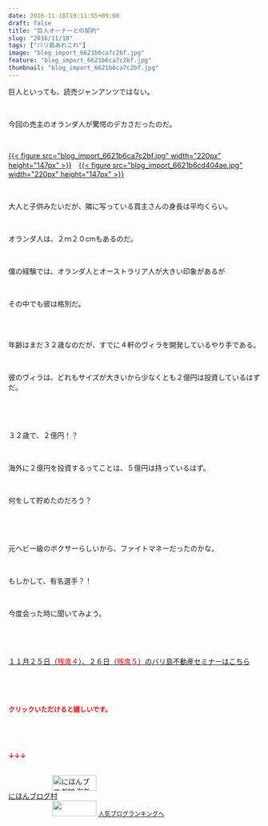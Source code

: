 ```yaml
---
date: 2016-11-18T19:11:55+09:00
draft: false
title: "巨人オーナーとの契約"
slug: "2016/11/18"
tags: ["バリ島あれこれ"]
image: "blog_import_6621b6ca7c2bf.jpg"
feature: "blog_import_6621b6ca7c2bf.jpg"
thumbnail: "blog_import_6621b6ca7c2bf.jpg"
---
```

<p>巨人といっても、読売ジャンアンツではない。</p><p> </p><p>今回の売主のオランダ人が驚愕のデカさだったのだ。</p><p> </p><p><a href="blog_import_6621b6cb910fd.jpg">{{< figure src="blog_import_6621b6ca7c2bf.jpg" width="220px" height="147px" >}}</a>　<a href="blog_import_6621b6ce70486.jpg">{{< figure src="blog_import_6621b6cd404ae.jpg" width="220px" height="147px" >}}</a></p><p> </p><p>大人と子供みたいだが、隣に写っている買主さんの身長は平均くらい。</p><p> </p><p>オランダ人は、２ｍ２０cmもあるのだ。</p><p> </p><p>僕の経験では、オランダ人とオーストラリア人が大きい印象があるが</p><p> </p><p>その中でも彼は格別だ。</p><p> </p><p><br/>年齢はまだ３２歳なのだが、すでに４軒のヴィラを開発しているやり手である。</p><p> </p><p>彼のヴィラは、どれもサイズが大きいから少なくとも２億円は投資しているはずだ。</p><p> </p><p> </p><p>３２歳で、２億円！？</p><p> </p><p>海外に２億円を投資するってことは、５億円は持っているはず。</p><p> </p><p>何をして貯めたのだろう？</p><p> </p><p> </p><p>元ヘビー級のボクサーらしいから、ファイトマネーだったのかな。</p><p> </p><p>もしかして、有名選手？！</p><p> </p><p>今度会った時に聞いてみよう。</p><p> </p><p> </p><p><a href="iin.co.jp" target="_blank"><span style="text-decoration: underline;">１１月２５日（<span style="color: rgb(255, 0, 0);">残席４</span>）、２６日（<span style="color: rgb(255, 0, 0);">残席５</span>）のバリ島不動産セミナーはこちら</span></a></p><p> </p><p> </p><p><font color="#ff0000" size="2"><strong>クリックいただけると嬉しいです。</strong></font></p><p> </p><p> </p><p><font color="#ff0000" size="2"><strong>↓↓↓</strong></font></p><p><br/><a href="ranking.html?p_cid=01260127" target="_blank"><img width="88" height="31" alt="にほんブログ村 海外生活ブログ バリ島情報へ" src="data:image/svg+xml;charset=utf-8,%3Csvg%20xmlns%3D%22http%3A%2F%2Fwww.w3.org%2F2000%2Fsvg%22%20title%3D%22Placeholder%20for%20Images%22%20role%3D%22presentation%22%20viewBox%3D%220%200%2088%2031%22%20%2F%3E" border="0" data-src="https://img-proxy.blog-video.jp/images?url=http%3A%2F%2Foverseas.blogmura.com%2Fbali%2Fimg%2Fbali88_31.gif" style="aspect-ratio: auto 88 / 31;"/><noscript><img width="88" height="31" alt="にほんブログ村 海外生活ブログ バリ島情報へ" src="https://img-proxy.blog-video.jp/images?url=http%3A%2F%2Foverseas.blogmura.com%2Fbali%2Fimg%2Fbali88_31.gif" border="0"></noscript></a><br/><a href="ranking.html?p_cid=01260127" target="_blank">にほんブログ村</a><br/><a title="人気ブログランキングへ" href="link.php?1804582"><img width="88" height="31" src="data:image/svg+xml;charset=utf-8,%3Csvg%20xmlns%3D%22http%3A%2F%2Fwww.w3.org%2F2000%2Fsvg%22%20title%3D%22Placeholder%20for%20Images%22%20role%3D%22presentation%22%20viewBox%3D%220%200%2088%2031%22%20%2F%3E" border="0" data-src="https://blog.with2.net/img/banner/banner_22.gif" style="aspect-ratio: auto 88 / 31;"/><noscript><img width="88" height="31" src="https://blog.with2.net/img/banner/banner_22.gif" border="0"></noscript></a> <a style="font-size: 12px;" href="link.php?1804582">人気ブログランキングへ</a></p>

